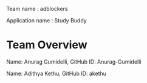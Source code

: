 Team name : adblockers

Application name : Study Buddy

# Team Overview

Name: Anurag Gumidelli, GitHub ID: Anurag-Gumidelli

Name: Adithya Kethu, GitHub ID: akethu

